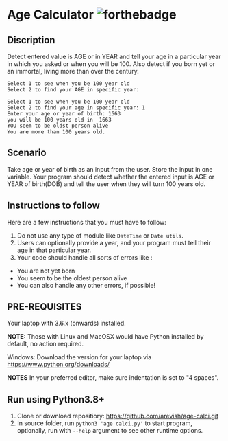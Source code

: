 # Age Calculator    ![forthebadge](https://forthebadge.com/images/badges/made-with-python.svg)

## Discription
Detect entered value is AGE or in YEAR and tell your age in a particular year in which you asked or when you will be 100.
 Also detect if you born yet or an immortal, living more than over the century.


~~~
Select 1 to see when you be 100 year old    
Select 2 to find your AGE in specific year:
~~~

~~~
Select 1 to see when you be 100 year old
Select 2 to find your age in specific year: 1
Enter your age or year of birth: 1563
you will be 100 years old in  1663
YOU seem to be oldst person alive
You are more than 100 years old. 
~~~

## Scenario
Take age or year of birth as an input from the user. Store the input in one variable. Your program should detect whether the entered input is AGE or YEAR of birth(DOB) and tell the user when they will turn 100 years old.

## Instructions to follow
Here are a few instructions that you must have to follow:

1. Do not use any type of module like `DateTime` or `Date utils`.
2. Users can optionally provide a year, and your program must tell their age in that particular year.
3.  Your code should handle all sorts of errors like :          
 * You are not yet born
 * You seem to be the oldest person alive
 * You can also handle any other errors, if possible!

## PRE-REQUISITES
Your laptop with 3.6.x (onwards) installed.

**NOTE:** Those with Linux and MacOSX would have Python installed by default, no action required.

Windows: Download the version for your laptop via https://www.python.org/downloads/

**NOTES**
In your preferred editor, make sure indentation is set to "4 spaces".


## Run using Python3.8+
1. Clone or download repositiory: https://github.com/arevish/age-calci.git
2. In source folder, run `python3 'age calci.py'` to start program, optionally, run with `--help` argument to see other runtime options.
